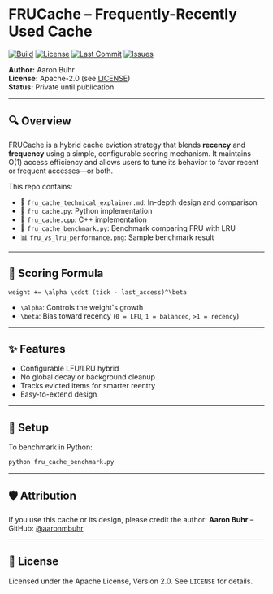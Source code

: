 # FRUCache – Frequently-Recently Used Cache

[![Build](https://img.shields.io/github/actions/workflow/status/aaronmbuhr/FrequentlyRecentlyUsedCache/test.yml?branch=main)](https://github.com/aaronmbuhr/FrequentlyRecentlyUsedCache/actions)
[![License](https://img.shields.io/github/license/aaronmbuhr/FrequentlyRecentlyUsedCache)](LICENSE)
[![Last Commit](https://img.shields.io/github/last-commit/aaronmbuhr/FrequentlyRecentlyUsedCache)](https://github.com/aaronmbuhr/FrequentlyRecentlyUsedCache/commits/main)
[![Issues](https://img.shields.io/github/issues/aaronmbuhr/FrequentlyRecentlyUsedCache)](https://github.com/aaronmbuhr/FrequentlyRecentlyUsedCache/issues)

**Author:** Aaron Buhr  
**License:** Apache-2.0 (see [LICENSE](./LICENSE))  
**Status:** Private until publication

---

## 🔍 Overview

FRUCache is a hybrid cache eviction strategy that blends **recency** and **frequency** using a simple, configurable scoring mechanism. It maintains O(1) access efficiency and allows users to tune its behavior to favor recent or frequent accesses—or both.

This repo contains:

- 📘 `fru_cache_technical_explainer.md`: In-depth design and comparison
- 🐍 `fru_cache.py`: Python implementation
- 💠 `fru_cache.cpp`: C++ implementation
- 🧪 `fru_cache_benchmark.py`: Benchmark comparing FRU with LRU
- 📊 `fru_vs_lru_performance.png`: Sample benchmark result

---

## 📐 Scoring Formula

```
weight += \alpha \cdot (tick - last_access)^\beta
```

- `\alpha`: Controls the weight's growth
- `\beta`: Bias toward recency (`0 = LFU`, `1 = balanced`, `>1 = recency`)

---

## ✨ Features

- Configurable LFU/LRU hybrid
- No global decay or background cleanup
- Tracks evicted items for smarter reentry
- Easy-to-extend design

---

## 🔧 Setup

To benchmark in Python:

```bash
python fru_cache_benchmark.py
```

---

## 🛡️ Attribution

If you use this cache or its design, please credit the author:
**Aaron Buhr** – GitHub: [@aaronmbuhr](https://github.com/aaronmbuhr)

---

## 📜 License

Licensed under the Apache License, Version 2.0. See `LICENSE` for details.